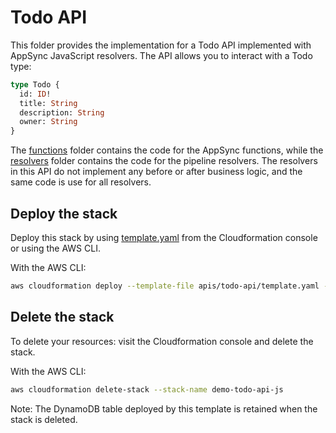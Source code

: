 # Todo API

This folder provides the implementation for a Todo API implemented with AppSync JavaScript resolvers.
The API allows you to interact with a Todo type:

```graphql
type Todo {
  id: ID!
  title: String
  description: String
  owner: String
}
```

The [functions](./functions/) folder contains the code for the AppSync functions, while the [resolvers](./resolvers/) folder contains the code for the pipeline resolvers. The resolvers in this API do not implement any before or after business logic, and the same code is use for all resolvers.

## Deploy the stack

Deploy this stack by using [template.yaml](./template.yaml) from the Cloudformation console or using the AWS CLI.

With the AWS CLI:

```sh
aws cloudformation deploy --template-file apis/todo-api/template.yaml --stack-name demo-todo-api-js --capabilities CAPABILITY_IAM
```

## Delete the stack

To delete your resources: visit the Cloudformation console and delete the stack.

With the AWS CLI:

```sh
aws cloudformation delete-stack --stack-name demo-todo-api-js
```

Note: The DynamoDB table deployed by this template is retained when the stack is deleted.
